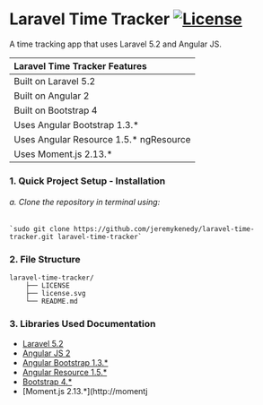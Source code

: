 # Laravel Time Tracker [![License](http://jeremykenedy.com/license-mit.svg)]()

A time tracking app that uses Laravel 5.2 and Angular JS.

| Laravel Time Tracker Features |
| :------------ |
| Built on Laravel 5.2 |
| Built on Angular 2 |
| Built on Bootstrap 4 |
| Uses Angular Bootstrap 1.3.* |
| Uses Angular Resource 1.5.* ngResource |
| Uses Moment.js 2.13.* |

### 1. Quick Project Setup - Installation

###### a. Clone the repository in terminal using:

	`sudo git clone https://github.com/jeremykenedy/laravel-time-tracker.git laravel-time-tracker`

### 2. File Structure
```
laravel-time-tracker/
    ├── LICENSE
    ├── license.svg
    └── README.md
```

### 3. Libraries Used Documentation
* [Laravel 5.2](https://laravel.com/docs/5.2)
* [Angular JS 2](https://angular.io/docs/ts/latest/)
* [Angular Bootstrap 1.3.*](https://angular-ui.github.io/bootstrap/)
* [Angular Resource 1.5.*](https://docs.angularjs.org/api/ngResource)
* [Bootstrap 4.*](http://getbootstrap.com/)
* [Moment.js 2.13.*](http://momentj